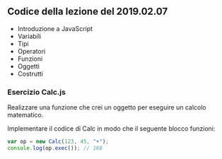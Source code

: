 ## Codice della lezione del 2019.02.07

- Introduzione a JavaScript
- Variabili
- Tipi
- Operatori
- Funzioni
- Oggetti
- Costrutti

### Esercizio Calc.js

Realizzare una funzione che crei un oggetto per eseguire un calcolo matematico.

Implementare il codice di Calc in modo che il seguente blocco funzioni:
```javascript
var op = new Calc(123, 45, "+");
console.log(op.exec()); // 168
```